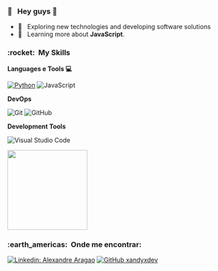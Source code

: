 <h3> 👨 &nbsp; Hey guys 👋 </h3>

- 🤔 &nbsp; Exploring new technologies and developing software solutions
- 🌱 &nbsp; Learning more about **JavaScript**.

<h3> :rocket: &nbsp;My Skills </h3>

**Languages e Tools 💻**

  [![Python](https://img.shields.io/badge/-Python-3776AB?style=flat&logo=python&logoColor=white)](https://www.python.org/)
  ![JavaScript](https://img.shields.io/badge/-JavaScript-333333?style=flat&logo=javascript)

**DevOps**

  ![Git](https://img.shields.io/badge/-Git-333333?style=flat&logo=git)
  ![GitHub](https://img.shields.io/badge/-GitHub-333333?style=flat&logo=github)

**Development Tools**

  ![Visual Studio Code](https://img.shields.io/badge/-Visual%20Studio%20Code-333333?style=flat&logo=visual-studio-code&logoColor=007ACC)

<en/>

<a href="https://github.com/xandyxdev">
  <img height="180em" src="https://github-readme-stats.vercel.app/api?username=xandyxdev&theme=dracula&show_icons=true" />
</a>

<br/>

<h3> :earth_americas: &nbsp;Onde me encontrar: </h3> 

[![Linkedin: Alexandre Aragao](https://img.shields.io/badge/-Linkedin-blue?style=flat-square&logo=Linkedin&logoColor=white&link=LINK-DO-SEU-LINKEDIN)](https://www.linkedin.com/in/alexandre-aragão-799553355/)
[![GitHub xandyxdev]( https://img.shields.io/github/followers/VanessaSwerts?label=follow&style=social)](https://github.com/xandyxdev)
